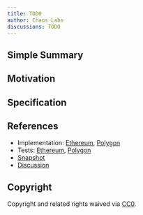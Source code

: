 ```yaml
---
title: TODO
author: Chaos Labs
discussions: TODO
---
```


## Simple Summary

## Motivation

## Specification

## References

- Implementation: [Ethereum](https://github.com/bgd-labs/aave-proposals/blob/main/src/AaveV3_Multi_DisableCRVBorrows_20230508/AaveV3_Eth_DisableCRVBorrows_20230508.sol), [Polygon](https://github.com/bgd-labs/aave-proposals/blob/main/src/AaveV3_Multi_DisableCRVBorrows_20230508/AaveV3_Pol_DisableCRVBorrows_20230508.sol)
- Tests: [Ethereum](https://github.com/bgd-labs/aave-proposals/blob/main/src/AaveV3_Multi_DisableCRVBorrows_20230508/AaveV3_Eth_DisableCRVBorrows_20230508.t.sol), [Polygon](https://github.com/bgd-labs/aave-proposals/blob/main/src/AaveV3_Multi_DisableCRVBorrows_20230508/AaveV3_Pol_DisableCRVBorrows_20230508.t.sol)
- [Snapshot](TODO)
- [Discussion](TODO)

## Copyright

Copyright and related rights waived via [CC0](https://creativecommons.org/publicdomain/zero/1.0/).
